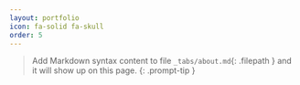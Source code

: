 ```yaml
---
layout: portfolio
icon: fa-solid fa-skull
order: 5
---
```


<!-- > This is an example of a Tip.
{: .prompt-tip }

> This is an example of an Info block.
{: .prompt-info }

> This is an example of a Warning block.
{: .prompt-warning }

> This is an example of a Danger block.
{: .prompt-danger } -->

> Add Markdown syntax content to file `_tabs/about.md`{: .filepath } and it will show up on this page.
{: .prompt-tip }
